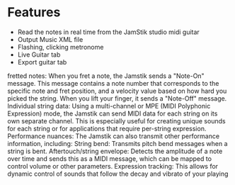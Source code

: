 # Features
- Read the notes in real time from the JamStik studio midi guitar
- Output Music XML file
- Flashing, clicking metronome
- Live Guitar tab
- Export guitar tab


fretted notes: When you fret a note, the Jamstik sends a "Note-On" message. This message contains a note number that corresponds to the specific note and fret position, and a velocity value based on how hard you picked the string. When you lift your finger, it sends a "Note-Off" message.
Individual string data: Using a multi-channel or MPE (MIDI Polyphonic Expression) mode, the Jamstik can send MIDI data for each string on its own separate channel. This is especially useful for creating unique sounds for each string or for applications that require per-string expression.
Performance nuances: The Jamstik can also transmit other performance information, including:
String bend: Transmits pitch bend messages when a string is bent.
Aftertouch/string envelope: Detects the amplitude of a note over time and sends this as a MIDI message, which can be mapped to control volume or other parameters.
Expression tracking: This allows for dynamic control of sounds that follow the decay and vibrato of your playing
